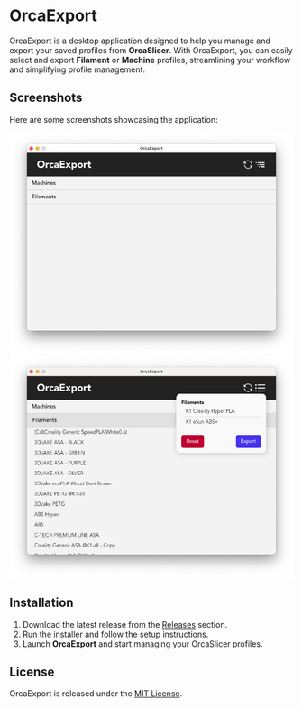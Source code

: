# OrcaExport

OrcaExport is a desktop application designed to help you manage and export your saved profiles from **OrcaSlicer**. 
With OrcaExport, you can easily select and export **Filament** or **Machine** profiles, streamlining your workflow and simplifying profile management.

## Screenshots

Here are some screenshots showcasing the application:

![Screenshot 1](screenshots/screenshot-1.png)
![Screenshot 2](screenshots/screenshot-2.png)

## Installation

1. Download the latest release from the [Releases](https://github.com/leventekk/orcaexport/releases/latest) section.
2. Run the installer and follow the setup instructions.
3. Launch **OrcaExport** and start managing your OrcaSlicer profiles.

## License

OrcaExport is released under the [MIT License](https://opensource.org/licenses/MIT).
